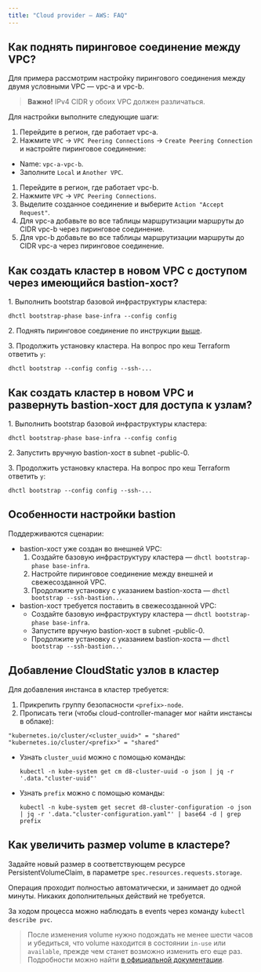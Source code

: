 ```yaml
---
title: "Cloud provider — AWS: FAQ"
---
```



## Как поднять пиринговое соединение  между VPC?

Для примера рассмотрим настройку пирингового соединения между двумя условными VPC — vpc-a и vpc-b.

>**Важно!** IPv4 CIDR у обоих VPC должен различаться.

Для настройки выполните следующие шаги:

1. Перейдите в регион, где работает vpc-a.
1. Нажмите `VPC` -> `VPC Peering Connections` -> `Create Peering Connection` и настройте пиринговое соединение:
* Name: `vpc-a-vpc-b`.
* Заполните `Local` и `Another VPC`.
1. Перейдите в регион, где работает vpc-b.
1. Нажмите `VPC` -> `VPC Peering Connections`.
1. Выделите созданное соединение и выберите `Action "Accept Request"`.
1. Для vpc-a добавьте во все таблицы маршрутизации маршруты до CIDR vpc-b через пиринговое соединение.
1. Для vpc-b добавьте во все таблицы маршрутизации маршруты до CIDR vpc-a через пиринговое соединение.

## Как создать кластер в новом VPC с доступом через имеющийся bastion-хост?

1\. Выполнить bootstrap базовой инфраструктуры кластера:

  ```shell
  dhctl bootstrap-phase base-infra --config config
  ```

2\. Поднять пиринговое соединение по инструкции [выше](#как-поднять-пиринговое-соединение--между-vpc).

3\. Продолжить установку кластера. На вопрос про кеш Terraform ответить `y`:

  ```shell
  dhctl bootstrap --config config --ssh-...
  ```

## Как создать кластер в новом VPC и развернуть bastion-хост для доступа к узлам?

1\. Выполнить bootstrap базовой инфраструктуры кластера:

  ```shell
  dhctl bootstrap-phase base-infra --config config
  ```

2\. Запустить вручную bastion-хост в subnet <prefix>-public-0.

3\. Продолжить установку кластера. На вопрос про кеш Terraform ответить `y`:

  ```shell
  dhctl bootstrap --config config --ssh-...
  ```

## Особенности настройки bastion

Поддерживаются сценарии:
* bastion-хост уже создан во внешней VPC:
  1. Создайте базовую инфраструктуру кластера — `dhctl bootstrap-phase base-infra`.
  1. Настройте пиринговое соединение между внешней и свежесозданной VPC.
  1. Продолжите установку с указанием bastion-хоста — `dhctl bootstrap --ssh-bastion...`
* bastion-хост требуется поставить в свежесозданной VPC:
  * Создайте базовую инфраструктуру кластера — `dhctl bootstrap-phase base-infra`.
  * Запустите вручную bastion-хост в subnet <prefix>-public-0.
  * Продолжите установку с указанием bastion-хоста — `dhctl bootstrap --ssh-bastion...`

## Добавление CloudStatic узлов в кластер

Для добавления инстанса в кластер требуется:
  1. Прикрепить группу безопасности `<prefix>-node`.
  2. Прописать теги (чтобы cloud-controller-manager мог найти инстансы в облаке):

  ```
  "kubernetes.io/cluster/<cluster_uuid>" = "shared"
  "kubernetes.io/cluster/<prefix>" = "shared"
  ```

* Узнать `cluster_uuid` можно с помощью команды:

    ```shell
    kubectl -n kube-system get cm d8-cluster-uuid -o json | jq -r '.data."cluster-uuid"'
    ```

* Узнать `prefix` можно с помощью команды:

    ```shell
    kubectl -n kube-system get secret d8-cluster-configuration -o json | jq -r '.data."cluster-configuration.yaml"' | base64 -d | grep prefix
    ```

## Как увеличить размер volume в кластере?

Задайте новый размер в соответствующем ресурсе PersistentVolumeClaim, в параметре `spec.resources.requests.storage`.

Операция проходит полностью автоматически, и занимает до одной минуты. Никаких дополнительных действий не требуется.

За ходом процесса можно наблюдать в events через команду `kubectl describe pvc`.

> После изменения volume нужно подождать не менее шести часов и убедиться, что volume находится в состоянии `in-use` или `available`, прежде чем станет возможно изменить его еще раз. Подробности можно найти [в официальной документации](https://docs.aws.amazon.com/AWSEC2/latest/UserGuide/modify-volume-requirements.html).

